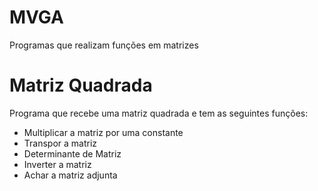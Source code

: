 # MVGA
Programas que realizam funções em matrizes
# Matriz Quadrada
Programa que recebe uma matriz quadrada e tem as seguintes funções:
- Multiplicar a matriz por uma constante
- Transpor a matriz
- Determinante de Matriz
- Inverter a matriz
- Achar a matriz adjunta
